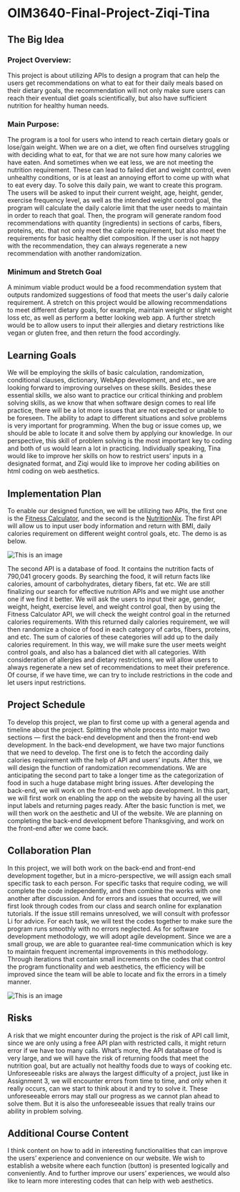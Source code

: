 # OIM3640-Final-Project-Ziqi-Tina

## The Big Idea
### Project Overview:
This project is about utilizing APIs to design a program that can help the users get recommendations on what to eat for their daily meals based on their dietary goals, the recommendation will not only make sure users can reach their eventual diet goals scientifically, but also have sufficient nutrition for healthy human needs. 

### Main Purpose:
The program is a tool for users who intend to reach certain dietary goals or lose/gain weight. When we are on a diet, we often find ourselves struggling with deciding what to eat, for that we are not sure how many calories we have eaten. And sometimes when we eat less, we are not meeting the nutrition requirement. These can lead to failed diet and weight control, even unhealthy conditions, or is at least an annoying effort to come up with what to eat every day. To solve this daily pain, we want to create this program. 
The users will be asked to input their current weight, age, height, gender, exercise frequency level, as well as the intended weight control goal, the program will calculate the daily calorie limit that the user needs to maintain in order to reach that goal. Then, the program will generate random food recommendations with quantity (ingredients) in sections of carbs, fibers, proteins, etc. that not only meet the calorie requirement, but also meet the requirements for basic healthy diet composition. If the user is not happy with the recommendation, they can always regenerate a new recommendation with another randomization. 

### Minimum and Stretch Goal
A minimum viable product would be a food recommendation system that outputs randomized suggestions of food that meets the user's daily calorie requirement. A stretch on this project would be allowing recommendations to meet different dietary goals, for example, maintain weight or slight weight loss etc, as well as perform a better looking web app. A further stretch would be to allow users to input their allergies and dietary restrictions like vegan or gluten free, and then return the food accordingly.

## Learning Goals
We will be employing the skills of basic calculation, randomization, conditional clauses, dictionary, WebApp development, and etc., we are looking forward to improving ourselves on these skills. Besides these essential skills, we also want to practice our critical thinking and problem solving skills, as we know that when software design comes to real life practice, there will be a lot more issues that are not expected or unable to be foreseen. The ability to adapt to different situations and solve problems is very important for programming. When the bug or issue comes up, we should be able to locate it and solve them by applying our knowledge. In our perspective, this skill of problem solving is the most important key to coding and both of us would learn a lot in practicing. Individually speaking, Tina would like to improve her skills on how to restrict users’ inputs in a designated format, and Ziqi would like to improve her coding abilities on html coding on web aesthetics. 

## Implementation Plan
To enable our designed function, we will be utilizing two APIs, the first one is the [Fitness Calculator](https://rapidapi.com/malaaddincelik/api/fitness-calculator), and the second is the [NutritionNix](https://www.nutritionix.com/). The first API will allow us to input user body information and return with BMI, daily calories requirement on different weight control goals, etc. The demo is as below.

![This is an image](https://user-images.githubusercontent.com/112499147/201264770-7beb390b-1515-47e7-b9ae-c3f487782a90.png)

The second API is a database of food. It contains the nutrition facts of 790,041 grocery goods. By searching the food, it will return facts like calories, amount of carbohydrates, dietary fibers, fat etc. We are still finalizing our search for effective nutrition APIs and we might use another one if we find it better.
We will ask the users to input their age, gender, weight, height, exercise level, and weight control goal, then by using the Fitness Calculator API, we will check the weight control goal in the returned calories requirements. With this returned daily calories requirement, we will then randomize a choice of food in each category of carbs, fibers, proteins, and etc. The sum of calories of these categories will add up to the daily calories requirement. In this way, we will make sure the user meets weight control goals, and also has a balanced diet with all categories. 
With consideration of allergies and dietary restrictions, we will allow users to always regenerate a new set of recommendations to meet their preference. Of course, if we have time, we can try to include restrictions in the code and let users input restrictions.

## Project Schedule
To develop this project, we plan to first come up with a general agenda and timeline about the project. Splitting the whole process into major two sections — first the back-end development and then the front-end web development. In the back-end development, we have two major functions that we need to develop. The first one is to fetch the according daily calories requirement with the help of API and users’ inputs. After this, we will design the function of randomization recommendations. We are anticipating the second part to take a longer time as the categorization of food in such a huge database might bring issues. 
After developing the back-end, we will work on the front-end web app development. In this part, we will first work on enabling the app on the website by having all the user input labels and returning pages ready. After the basic function is met, we will then work on the aesthetic and UI of the website. We are planning on completing the back-end development before Thanksgiving, and work on the front-end after we come back.

## Collaboration Plan
In this project, we will both work on the back-end and front-end development together, but in a micro-perspective, we will assign each small specific task to each person. For specific tasks that require coding, we will complete the code independently, and then combine the works with one another after discussion. And for errors and issues that occurred, we will first look through codes from our class and search online for explanation tutorials. If the issue still remains unresolved, we will consult with professor Li for advice. For each task, we will test the codes together to make sure the program runs smoothly with no errors neglected. As for software development methodology, we will adopt agile development. Since we are a small group, we are able to guarantee real-time communication which is key to maintain frequent incremental improvements in this methodology. Through iterations that contain small increments on the codes that control the program functionality and web aesthetics, the efficiency will be improved since the team will be able to locate and fix the errors in a timely manner.

![This is an image](https://www.synopsys.com/blogs/software-security/wp-content/uploads/2017/03/agile-development.jpg)

## Risks
A risk that we might encounter during the project is the risk of API call limit, since we are only using a free API plan with restricted calls, it might return error if we have too many calls. What’s more, the API database of food is very large, and we will have the risk of returning foods that meet the nutrition goal, but are actually not healthy foods due to ways of cooking etc. Unforeseeable risks are always the largest difficulty of a project, just like in Assignment 3, we will encounter errors from time to time, and only when it really occurs, can we start to think about it and try to solve it. These unforeseeable errors may stall our progress as we cannot plan ahead to solve them. But it is also the unforeseeable issues that really trains our ability in problem solving.

## Additional Course Content
I think content on how to add in interesting functionalities that can improve the users’ experience and convenience on our website. We wish to establish a website where each function (button) is presented logically and conveniently. And to further improve our users’ experiences, we would also like to learn more interesting codes that can help with web aesthetics.


